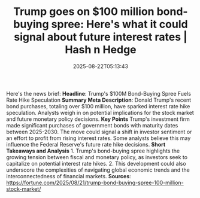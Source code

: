 ﻿---
title: "Trump goes on $100 million bond-buying spree: Here's what it could signal about future interest rates | Hash n Hedge"
date: "2025-08-22T05:13:43"
category: "Markets"
summary: ""
slug: "trump-goes-on-100-million-bondbuying-spree-heres-what-it-cou"
source_urls:
  - ""
seo:
  title: "Trump goes on $100 million bond-buying spree: Here's what it could signal about future interest rates | Hash n Hedge | Hash n Hedge"
  description: ""
  keywords: ["news", "markets", "brief"]
---
Here's the news brief:  **Headline**: Trump's $100M Bond-Buying Spree Fuels Rate Hike Speculation  **Summary Meta Description**: Donald Trump's recent bond purchases, totaling over $100 million, have sparked interest rate hike speculation. Analysts weigh in on potential implications for the stock market and future monetary policy decisions.  **Key Points**   Trump's investment firm made significant purchases of government bonds with maturity dates between 2025-2030.  The move could signal a shift in investor sentiment or an effort to profit from rising interest rates.  Some analysts believe this may influence the Federal Reserve's future rate hike decisions.  **Short Takeaways and Analysis**  1. Trump's bond-buying spree highlights the growing tension between fiscal and monetary policy, as investors seek to capitalize on potential interest rate hikes. 2. This development could also underscore the complexities of navigating global economic trends and the interconnectedness of financial markets.  **Sources**:  https://fortune.com/2025/08/21/trump-bond-buying-spree-100-million-stock-market/